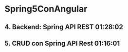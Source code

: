 # Spring5ConAngular

## 4. Backend: Spring API REST 01:28:02

## 5. CRUD con Spring API Rest 01:16:01

